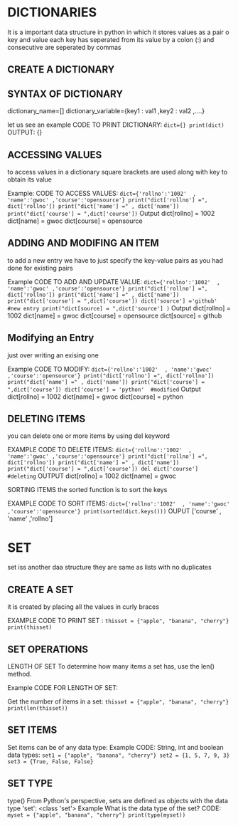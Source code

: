 # DICTIONARIES
It is a important data structure in python in which it stores values as a pair o key and value each key has seperated from its value by a colon (:) and consecutive are seperated by commas

## CREATE A DICTIONARY

## SYNTAX OF DICTIONARY

dictionary_name=[]
dictionary_variable={key1 : val1 ,key2 : val2 ,....}

let us see an example
CODE TO PRINT DICTIONARY:
`dict={}
 print(dict)`
OUTPUT:
{}

## ACCESSING VALUES

to access values in a dictionary square brackets are used along with key to obtain its value

 Example:
CODE TO ACCESS VALUES:
`dict={'rollno':'1002'  , 'name':'gwoc' ,'course':'opensource'}
 print("dict['rollno'] =", dict['rollno'])
 print("dict['name'] =" , dict['name'])
 print("dict['course'] = ",dict['course'])`
 Output
 dict[rollno] = 1002
 dict[name] = gwoc
 dict[course] = opensource

## ADDING AND MODIFING AN ITEM
to add a new entry we have to just specify the key-value pairs as you had done for existing pairs

Example
CODE TO ADD AND UPDATE VALUE:
`dict={'rollno':'1002'  , 'name':'gwoc' ,'course':'opensource'}
 print("dict['rollno'] =", dict['rollno'])
 print("dict['name'] =" , dict['name'])
 print("dict['course'] = ",dict['course'])
 dict['source'] ='github'          #new entry
 print("dict[source] = ",dict['source'] )`
Output
dict[rollno] = 1002
 dict[name] = gwoc
 dict[course] = opensource
 dict[source] = github

## Modifying an Entry
 just over writing an exising one

 Example
CODE TO MODIFY:
`dict={'rollno':'1002'  , 'name':'gwoc' ,'course':'opensource'}
 print("dict['rollno'] =", dict['rollno'])
 print("dict['name'] =" , dict['name'])
 print("dict['course'] = ",dict['course'])
 dict['course'] = 'python'  #modified`
Output
dict[rollno] = 1002
 dict[name] = gwoc
 dict[course] = python

## DELETING ITEMS
you can delete one or more items by using del keyword

EXAMPLE
CODE TO DELETE ITEMS:
`dict={'rollno':'1002'  , 'name':'gwoc' ,'course':'opensource'}
 print("dict['rollno'] =", dict['rollno'])
 print("dict['name'] =" , dict['name'])
 print("dict['course'] = ",dict['course'])
 del dict['course']  #deleting`
OUTPUT
dict[rollno] = 1002
 dict[name] = gwoc

SORTING ITEMS 
the sorted function is to sort the keys

EXAMPLE
CODE TO SORT ITEMS:
`dict={'rollno':'1002'  , 'name':'gwoc' ,'course':'opensource'}
 print(sorted(dict.keys()))`
OUPUT
['course' , 'name' ,'rollno']


# SET

set iss another daa structure they are same as lists with no duplicates

## CREATE A SET
it is created by placing all the values in curly braces

EXAMPLE
CODE TO PRINT SET :
`thisset = {"apple", "banana", "cherry"}
 print(thisset)`
## SET OPERATIONS

LENGTH OF SET
To determine how many items a set has, use the len() method.

Example
CODE FOR LENGTH OF SET:

Get the number of items in a set:
`thisset = {"apple", "banana", "cherry"}
 print(len(thisset))`

## SET ITEMS
Set items can be of any data type:
Example
CODE:
String, int and boolean data types:
`set1 = {"apple", "banana", "cherry"}
 set2 = {1, 5, 7, 9, 3}
 set3 = {True, False, False}`

## SET TYPE
type()
From Python's perspective, sets are defined as objects with the data type 'set':
<class 'set'>
Example
What is the data type of the set?
CODE:
`myset = {"apple", "banana", "cherry"}
 print(type(myset))`
